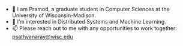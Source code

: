 - 👋 I am Pramod, a graduate student in Computer Sciences at the University of Wisconsin-Madison.
- 👀 I’m interested in Distributed Systems and Machine Learning.
- 📫 Please reach out to me with any opportunities to work together: psathyanaray@wisc.edu

<!---
pramod-b-s/pramod-b-s is a ✨ special ✨ repository because its `README.md` (this file) appears on your GitHub profile.
You can click the Preview link to take a look at your changes.
--->
